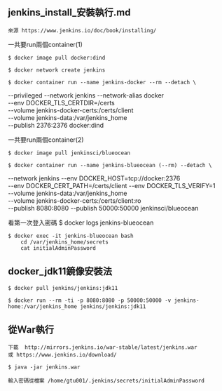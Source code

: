 jenkins_install_安裝執行.md
---
	來源 https://www.jenkins.io/doc/book/installing/

  一共要run兩個container(1)

	$ docker image pull docker:dind

	$ docker network create jenkins

	$ docker container run --name jenkins-docker --rm --detach \
  --privileged --network jenkins --network-alias docker \
  --env DOCKER_TLS_CERTDIR=/certs \
  --volume jenkins-docker-certs:/certs/client \
  --volume jenkins-data:/var/jenkins_home \
  --publish 2376:2376 docker:dind

  一共要run兩個container(2)

	$ docker image pull jenkinsci/blueocean

	$ docker container run --name jenkins-blueocean (--rm) --detach \
  --network jenkins --env DOCKER_HOST=tcp://docker:2376 \
  --env DOCKER_CERT_PATH=/certs/client --env DOCKER_TLS_VERIFY=1 \
  --volume jenkins-data:/var/jenkins_home \
  --volume jenkins-docker-certs:/certs/client:ro \
  --publish 8080:8080 --publish 50000:50000 jenkinsci/blueocean 

  看第一次登入密碼
  	$ docker logs jenkins-blueocean

  	$ docker exec -it jenkins-blueocean bash 
  		cd /var/jenkins_home/secrets
  		cat initialAdminPassword




docker_jdk11鏡像安裝法 
---

	$ docker pull jenkins/jenkins:jdk11

	$ docker run --rm -ti -p 8080:8080 -p 50000:50000 -v jenkins-home:/var/jenkins_home jenkins/jenkins:jdk11







從Ｗar執行
---
	下載	http://mirrors.jenkins.io/war-stable/latest/jenkins.war
	或 https://www.jenkins.io/download/

	$ java -jar jenkins.war

	輸入密碼從檔案 /home/gtu001/.jenkins/secrets/initialAdminPassword 


